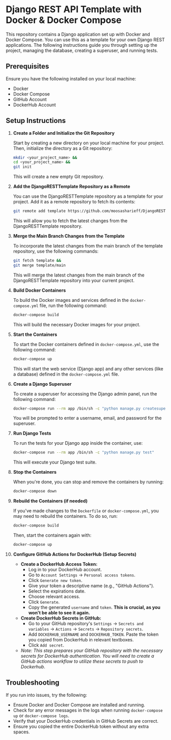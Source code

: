 # Django REST API Template with Docker & Docker Compose

This repository contains a Django application set up with Docker and 
Docker Compose. You can use this as a template for your own Django 
REST applications. The following instructions guide you through setting up 
the project, managing the database, creating a superuser, and running tests.

## Prerequisites

Ensure you have the following installed on your local machine:

- Docker
- Docker Compose
- GitHub Account
- DockerHub Account

## Setup Instructions

1.  **Create a Folder and Initialize the Git Repository**

    Start by creating a new directory on your local machine for your project. Then, initialize the directory as a Git repository:

    ```bash
    mkdir <your_project_name> &&
    cd <your_project_name> &&
    git init
    ```

    This will create a new empty Git repository.

2.  **Add the DjangoRESTTemplate Repository as a Remote**

    You can use the DjangoRESTTemplate repository as a template for your project. Add it as a remote repository to fetch its contents:

    ```bash
    git remote add template https://github.com/moosasharieff/DjangoRESTTemplate.git
    ```

    This will allow you to fetch the latest changes from the DjangoRESTTemplate repository.

3.  **Merge the Main Branch Changes from the Template**

    To incorporate the latest changes from the main branch of the template repository, use the following commands:

    ```bash
    git fetch template &&
    git merge template/main
    ```

    This will merge the latest changes from the main branch of the DjangoRESTTemplate repository into your current project.

4.  **Build Docker Containers**

    To build the Docker images and services defined in the `docker-compose.yml` file, run the following command:

    ```bash
    docker-compose build
    ```

    This will build the necessary Docker images for your project.

5.  **Start the Containers**

    To start the Docker containers defined in `docker-compose.yml`, use the following command:

    ```bash
    docker-compose up
    ```

    This will start the web service (Django app) and any other services (like a database) defined in the `docker-compose.yml` file.

6.  **Create a Django Superuser**

    To create a superuser for accessing the Django admin panel, run the following command:

    ```bash
    docker-compose run --rm app /bin/sh -c "python manage.py createsuperuser"
    ```

    You will be prompted to enter a username, email, and password for the superuser.

7.  **Run Django Tests**

    To run the tests for your Django app inside the container, use:

    ```bash
    docker-compose run --rm app /bin/sh -c "python manage.py test"
    ```

    This will execute your Django test suite.

8.  **Stop the Containers**

    When you're done, you can stop and remove the containers by running:

    ```bash
    docker-compose down
    ```

9.  **Rebuild the Containers (if needed)**

    If you've made changes to the `Dockerfile` or `docker-compose.yml`, you may need to rebuild the containers. To do so, run:

    ```bash
    docker-compose build
    ```

    Then, start the containers again with:

    ```bash
    docker-compose up
    ```

10. **Configure GitHub Actions for DockerHub (Setup Secrets)**

    -   **Create a DockerHub Access Token:**
        -   Log in to your DockerHub account.
        -   Go to `Account Settings` -> `Personal access tokens`.
        -   Click `Generate new token`.
        -   Give your token a descriptive name (e.g., "GitHub Actions").
        -   Select the expirations date.
        -   Choose relevant access.
        -   Click `Generate`.
        -   Copy the generated `username` and `token`. **This is crucial, as you won't be able to see it again.**
    -   **Create DockerHub Secrets in GitHub:**
        -   Go to your GitHub repository's `Settings` -> `Secrets and variables` -> `Actions` -> `Secrets` -> `Repository secrets`.
        -   Add `DOCKERHUB_USERNAME` and `DOCKERHUB_TOKEN`. Paste the token you copied from DockerHub in relevant textboxes.
        -   Click `Add secret`.
    -   *Note: This step prepares your GitHub repository with the necessary secrets for DockerHub authentication. You will need to create a GitHub actions workflow to utilize these secrets to push to Dockerhub.*

## Troubleshooting

If you run into issues, try the following:

-   Ensure Docker and Docker Compose are installed and running.
-   Check for any error messages in the logs when running `docker-compose up` or `docker-compose logs`.
-   Verify that your DockerHub credentials in GitHub Secrets are correct.
-   Ensure you copied the entire DockerHub token without any extra spaces.